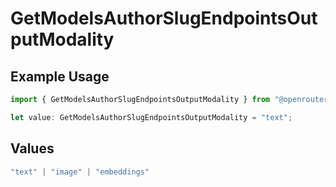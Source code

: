 # GetModelsAuthorSlugEndpointsOutputModality

## Example Usage

```typescript
import { GetModelsAuthorSlugEndpointsOutputModality } from "@openrouter/sdk/models/operations";

let value: GetModelsAuthorSlugEndpointsOutputModality = "text";
```

## Values

```typescript
"text" | "image" | "embeddings"
```